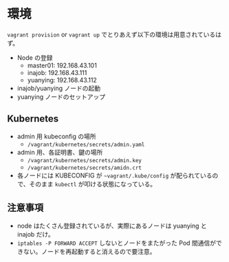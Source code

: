 # 環境

`vagrant provision` or `vagrant up` でとりあえず以下の環境は用意されているはず。

-   Node の登録
    -   master01: 192.168.43.101
    -   inajob: 192.168.43.111
    -   yuanying: 192.168.43.112
-   inajob/yuanying ノードの起動
-   yuanying ノードのセットアップ

## Kubernetes

-   admin 用 kubeconfig の場所
    -   `/vagrant/kubernetes/secrets/admin.yaml`
-   admin 用、各証明書、鍵の場所
    -   `/vagrant/kubernetes/secrets/admin.key`
    -   `/vagrant/kubernetes/secrets/amidn.crt`
-   各ノードには KUBECONFIG が `~vagrant/.kube/config` が配られているので、そのまま `kubectl` が叩ける状態になっている。

## 注意事項
-   node はたくさん登録されているが、実際にあるノードは yuanying と inajob だけ。
-   `iptables -P FORWARD ACCEPT` しないとノードをまたがった Pod 間通信ができない。ノードを再起動すると消えるので要注意。

